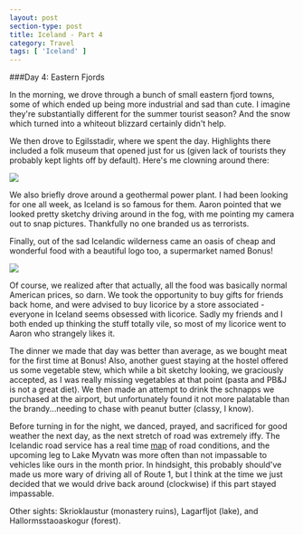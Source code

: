 ```yaml
---
layout: post
section-type: post
title: Iceland - Part 4
category: Travel
tags: [ 'Iceland' ]
---
```


###Day 4: Eastern Fjords

In the morning, we drove through a bunch of small eastern fjord towns, some of which ended up being
more industrial and sad than cute. I imagine they're substantially different for the summer tourist
season? And the snow which turned into a whiteout blizzard certainly didn't help.

We then drove to Egilsstadir, where we spent the day. Highlights there included a folk museum that
opened just for us (given lack of tourists they probably kept lights off by default). Here's me
clowning around there:

![](https://dl.dropboxusercontent.com/s/ki43e7cf4lyjyfg/P1011065.JPG?dl=0)

We also briefly drove around a geothermal power plant. I had been looking for one all week,
as Iceland is so famous for them. Aaron pointed that we looked pretty sketchy driving around
in the fog, with me pointing my camera out to snap pictures. Thankfully no one branded us as
terrorists.

Finally, out of the sad Icelandic wilderness came an oasis of cheap and wonderful food with a
beautiful logo too, a supermarket named Bonus!

![](http://www.ilariamogno.com/photo/images/Iceland_in_winter_Day1_Blue_Lagoon,_Horse_Riding,_and_Pingvellir/images/Bonus_Iceland.JPG)

Of course, we realized after that actually, all the food was basically normal American prices, so darn.
We took the opportunity to buy gifts for friends back home, and were advised to buy licorice by a
store associated - everyone in Iceland seems obsessed with licorice. Sadly my friends and I both
ended up thinking the stuff totally vile, so most of my licorice went to Aaron who strangely
likes it.

The dinner we made that day was better than average, as we bought meat for the first time at Bonus!
Also, another guest staying at the hostel offered us some vegetable stew, which while a bit sketchy
looking, we graciously accepted, as I was really missing vegetables at that point (pasta and PB&J
is not a great diet).
We then made an attempt to drink the schnapps we purchased at the airport, but unfortunately found it
not more palatable than the brandy...needing to chase with peanut butter (classy, I know).

Before turning in for the night, we danced, prayed, and sacrificed for good weather the next day,
as the next stretch of road was extremely iffy. The Icelandic road service has a real time
[map](http://www.road.is/travel-info/road-conditions-and-weather/the-entire-country/island1e.html)
of road conditions, and the upcoming leg to Lake Myvatn was more often than not impassable to vehicles
like ours in the month prior. In hindsight, this probably should've made us more wary of driving all
of Route 1, but I think at the time we just decided that we would drive back around (clockwise)
if this part stayed impassable.

Other sights: Skrioklaustur (monastery ruins), Lagarfljot (lake), and Hallormsstaoaskogur (forest).